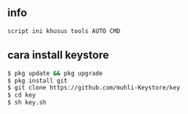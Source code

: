 ## info
```
script ini khusus tools AUTO CMD
```
## cara install keystore
```bash
$ pkg update && pkg upgrade
$ pkg install git
$ git clone https://github.com/muhli-Keystore/key
$ cd key
$ sh key.sh